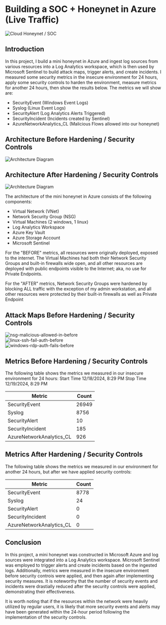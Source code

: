 # Building a SOC + Honeynet in Azure (Live Traffic)
![Cloud Honeynet / SOC]([https://i.imgur.com/ZWxe03e.jpg](https://imgur.com/a/pS3MMLM))

## Introduction

In this project, I build a mini honeynet in Azure and ingest log sources from various resources into a Log Analytics workspace, which is then used by Microsoft Sentinel to build attack maps, trigger alerts, and create incidents. I measured some security metrics in the insecure environment for 24 hours, apply some security controls to harden the environment, measure metrics for another 24 hours, then show the results below. The metrics we will show are:

- SecurityEvent (Windows Event Logs)
- Syslog (Linux Event Logs)
- SecurityAlert (Log Analytics Alerts Triggered)
- SecurityIncident (Incidents created by Sentinel)
- AzureNetworkAnalytics_CL (Malicious Flows allowed into our honeynet)

## Architecture Before Hardening / Security Controls
![Architecture Diagram](https://i.imgur.com/aBDwnKb.jpg)

## Architecture After Hardening / Security Controls
![Architecture Diagram](https://i.imgur.com/YQNa9Pp.jpg)

The architecture of the mini honeynet in Azure consists of the following components:

- Virtual Network (VNet)
- Network Security Group (NSG)
- Virtual Machines (2 windows, 1 linux)
- Log Analytics Workspace
- Azure Key Vault
- Azure Storage Account
- Microsoft Sentinel

For the "BEFORE" metrics, all resources were originally deployed, exposed to the internet. The Virtual Machines had both their Network Security Groups and built-in firewalls wide open, and all other resources are deployed with public endpoints visible to the Internet; aka, no use for Private Endpoints.

For the "AFTER" metrics, Network Security Groups were hardened by blocking ALL traffic with the exception of my admin workstation, and all other resources were protected by their built-in firewalls as well as Private Endpoint

## Attack Maps Before Hardening / Security Controls
![nsg-malicious-allowed-in-before](https://github.com/user-attachments/assets/0eb59a6b-978b-4b13-97f0-653e3cb49a22)<br>
![linux-ssh-fail-auth-before](https://github.com/user-attachments/assets/4fe8a219-56fc-4f4d-845b-3990d10bdad1)<br>
![windows-rdp-auth-fails-before](https://github.com/user-attachments/assets/3c183fde-2cdb-4aa2-8bec-e704252635aa)<br>


## Metrics Before Hardening / Security Controls

The following table shows the metrics we measured in our insecure environment for 24 hours:
Start Time 12/18/2024, 8:29 PM
Stop Time 12/19/2024, 8:29 PM

| Metric                   | Count
| ------------------------ | -----
| SecurityEvent            | 26949
| Syslog                   | 8756
| SecurityAlert            | 10
| SecurityIncident         | 185
| AzureNetworkAnalytics_CL | 926

## Metrics After Hardening / Security Controls

The following table shows the metrics we measured in our environment for another 24 hours, but after we have applied security controls:


| Metric                   | Count
| ------------------------ | -----
| SecurityEvent            | 8778
| Syslog                   | 24
| SecurityAlert            | 0
| SecurityIncident         | 0
| AzureNetworkAnalytics_CL | 0

## Conclusion

In this project, a mini honeynet was constructed in Microsoft Azure and log sources were integrated into a Log Analytics workspace.
Microsoft Sentinel was employed to trigger alerts and create incidents based on the ingested logs. Additionally, metrics were measured in the insecure environment before security controis were applied, and then again after implementing security measures. It is noteworthy that the number of security events and incidents were drastially reduced after the security controls were applied, demonstrating their effectiveness.

It is worth noting that if the resources within the network were heavily utilized by regular users, it is likely that more security events and alerts may have been generated within the 24-hour period following the implementation of the security controls.
